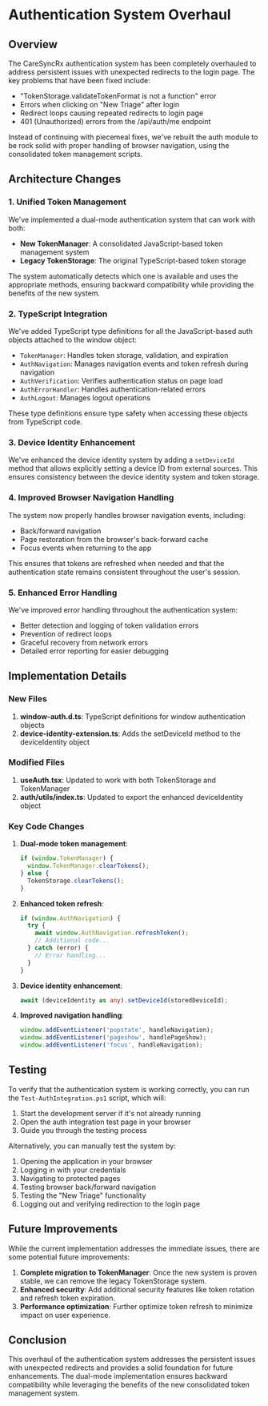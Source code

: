 # Authentication System Overhaul

## Overview

The CareSyncRx authentication system has been completely overhauled to address persistent issues with unexpected redirects to the login page. The key problems that have been fixed include:

- "TokenStorage.validateTokenFormat is not a function" error
- Errors when clicking on "New Triage" after login
- Redirect loops causing repeated redirects to login page
- 401 (Unauthorized) errors from the /api/auth/me endpoint

Instead of continuing with piecemeal fixes, we've rebuilt the auth module to be rock solid with proper handling of browser navigation, using the consolidated token management scripts.

## Architecture Changes

### 1. Unified Token Management

We've implemented a dual-mode authentication system that can work with both:

- **New TokenManager**: A consolidated JavaScript-based token management system
- **Legacy TokenStorage**: The original TypeScript-based token storage

The system automatically detects which one is available and uses the appropriate methods, ensuring backward compatibility while providing the benefits of the new system.

### 2. TypeScript Integration

We've added TypeScript type definitions for all the JavaScript-based auth objects attached to the window object:

- `TokenManager`: Handles token storage, validation, and expiration
- `AuthNavigation`: Manages navigation events and token refresh during navigation
- `AuthVerification`: Verifies authentication status on page load
- `AuthErrorHandler`: Handles authentication-related errors
- `AuthLogout`: Manages logout operations

These type definitions ensure type safety when accessing these objects from TypeScript code.

### 3. Device Identity Enhancement

We've enhanced the device identity system by adding a `setDeviceId` method that allows explicitly setting a device ID from external sources. This ensures consistency between the device identity system and token storage.

### 4. Improved Browser Navigation Handling

The system now properly handles browser navigation events, including:

- Back/forward navigation
- Page restoration from the browser's back-forward cache
- Focus events when returning to the app

This ensures that tokens are refreshed when needed and that the authentication state remains consistent throughout the user's session.

### 5. Enhanced Error Handling

We've improved error handling throughout the authentication system:

- Better detection and logging of token validation errors
- Prevention of redirect loops
- Graceful recovery from network errors
- Detailed error reporting for easier debugging

## Implementation Details

### New Files

1. **window-auth.d.ts**: TypeScript definitions for window authentication objects
2. **device-identity-extension.ts**: Adds the setDeviceId method to the deviceIdentity object

### Modified Files

1. **useAuth.tsx**: Updated to work with both TokenStorage and TokenManager
2. **auth/utils/index.ts**: Updated to export the enhanced deviceIdentity object

### Key Code Changes

1. **Dual-mode token management**:
   ```typescript
   if (window.TokenManager) {
     window.TokenManager.clearTokens();
   } else {
     TokenStorage.clearTokens();
   }
   ```

2. **Enhanced token refresh**:
   ```typescript
   if (window.AuthNavigation) {
     try {
       await window.AuthNavigation.refreshToken();
       // Additional code...
     } catch (error) {
       // Error handling...
     }
   }
   ```

3. **Device identity enhancement**:
   ```typescript
   await (deviceIdentity as any).setDeviceId(storedDeviceId);
   ```

4. **Improved navigation handling**:
   ```typescript
   window.addEventListener('popstate', handleNavigation);
   window.addEventListener('pageshow', handlePageShow);
   window.addEventListener('focus', handleNavigation);
   ```

## Testing

To verify that the authentication system is working correctly, you can run the `Test-AuthIntegration.ps1` script, which will:

1. Start the development server if it's not already running
2. Open the auth integration test page in your browser
3. Guide you through the testing process

Alternatively, you can manually test the system by:

1. Opening the application in your browser
2. Logging in with your credentials
3. Navigating to protected pages
4. Testing browser back/forward navigation
5. Testing the "New Triage" functionality
6. Logging out and verifying redirection to the login page

## Future Improvements

While the current implementation addresses the immediate issues, there are some potential future improvements:

1. **Complete migration to TokenManager**: Once the new system is proven stable, we can remove the legacy TokenStorage system.
2. **Enhanced security**: Add additional security features like token rotation and refresh token expiration.
3. **Performance optimization**: Further optimize token refresh to minimize impact on user experience.

## Conclusion

This overhaul of the authentication system addresses the persistent issues with unexpected redirects and provides a solid foundation for future enhancements. The dual-mode implementation ensures backward compatibility while leveraging the benefits of the new consolidated token management system.
